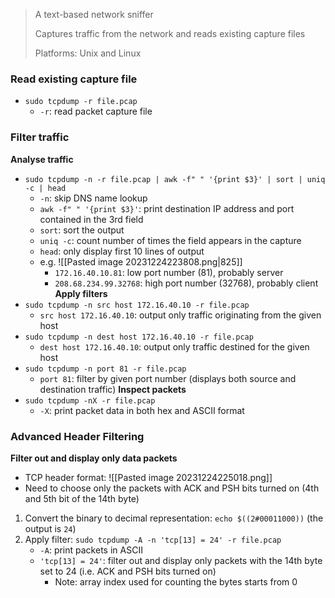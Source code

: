 > A text-based network sniffer
> 
> Captures traffic from the network and reads existing capture files
> 
> Platforms: Unix and Linux

### Read existing capture file
- `sudo tcpdump -r file.pcap`
	- `-r`: read packet capture file

### Filter traffic
**Analyse traffic**
- `sudo tcpdump -n -r file.pcap | awk -f" " '{print $3}' | sort | uniq -c | head`
	- `-n`: skip DNS name lookup
	- `awk -f" " '{print $3}'`: print destination IP address and port contained in the 3rd field
	- `sort`: sort the output
	- `uniq -c`: count number of times the field appears in the capture
	- `head`: only display first 10 lines of output
	- e.g. 
	  ![[Pasted image 20231224223808.png|825]]
		- `172.16.40.10.81`: low port number (81), probably server
		- `208.68.234.99.32768`: high port number (32768), probably client
**Apply filters**
- `sudo tcpdump -n src host 172.16.40.10 -r file.pcap`
	- `src host 172.16.40.10`: output only traffic originating from the given host 
- `sudo tcpdump -n dest host 172.16.40.10 -r file.pcap`
	- `dest host 172.16.40.10`: output only traffic destined for the given host
- `sudo tcpdump -n port 81 -r file.pcap`
	- `port 81`: filter by given port number (displays both source and destination traffic)
**Inspect packets**
- `sudo tcpdump -nX -r file.pcap`
	- `-X`: print packet data in both hex and ASCII format

### Advanced Header Filtering
**Filter out and display only data packets**
- TCP header format: ![[Pasted image 20231224225018.png]]
- Need to choose only the packets with ACK and PSH bits turned on (4th and 5th bit of the 14th byte)
1. Convert the binary to decimal representation: `echo $((2#00011000))` (the output is `24`)
2. Apply filter: `sudo tcpdump -A -n 'tcp[13] = 24' -r file.pcap`
	- `-A`: print packets in ASCII
	- `'tcp[13] = 24'`: filter out and display only packets with the 14th byte set to 24 (i.e. ACK and PSH bits turned on)
		- Note: array index used for counting the bytes starts from 0
